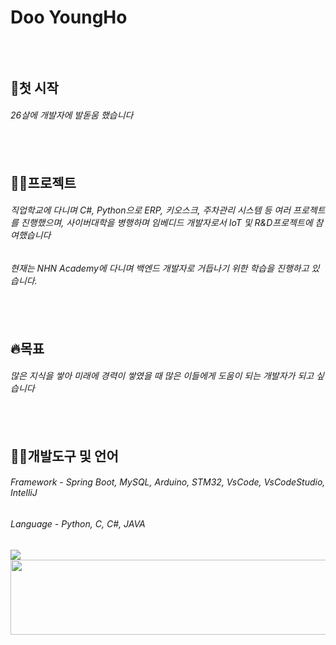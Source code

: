 Doo YoungHo
=============
<br><br>
🐯첫 시작
---------
###### 26살에 개발자에 발돋움 했습니다
<br><br>
🧑‍💻프로젝트
----------
###### 직업학교에 다니며 C#, Python으로 ERP, 키오스크, 주차관리 시스템 등 여러 프로젝트를 진행했으며, 사이버대학을 병행하며 임베디드 개발자로서 IoT 및 R&D프로젝트에 참여했습니다</br>
###### 현재는 NHN Academy에 다니며 백엔드 개발자로 거듭나기 위한 학습을 진행하고 있습니다.
<br><br>
🔥목표
-------
###### 많은 지식을 쌓아 미래에 경력이 쌓였을 때 많은 이들에게 도움이 되는 개발자가 되고 싶습니다
<br><br>
💁‍♂️개발도구 및 언어
-----------
###### Framework - Spring Boot, MySQL, Arduino, STM32, VsCode, VsCodeStudio, IntelliJ
###### Language - Python, C, C#, JAVA
<!--
**DooYoungHo/DooYoungHo** is a ✨ _special_ ✨ repository because its `README.md` (this file) appears on your GitHub profile.

Here are some ideas to get you started:

- 🔭 I’m currently working on ...
- 🌱 I’m currently learning ...
- 👯 I’m looking to collaborate on ...
- 🤔 I’m looking for help with ...
- 💬 Ask me about ...
- 📫 How to reach me: ...
- 😄 Pronouns: ...
- ⚡ Fun fact: ...
-->


<a href="https://github.com/devxb/gitanimals">
  <img src="https://render.gitanimals.org/farms/DooYoungHo"/>
</a>

<a href="https://github.com/devxb/gitanimals">
  <img src="https://render.gitanimals.org/lines/DooYoungHo?pet-id=2" width="1000" height="120"/>
</a>
